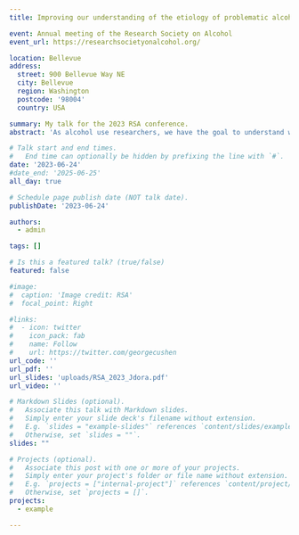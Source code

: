 ```yaml
---
title: Improving our understanding of the etiology of problematic alcohol use via alcohol’s reinforcement value in longitudinal and experimental data

event: Annual meeting of the Research Society on Alcohol
event_url: https://researchsocietyonalcohol.org/

location: Bellevue
address:
  street: 900 Bellevue Way NE
  city: Bellevue
  region: Washington
  postcode: '98004'
  country: USA

summary: My talk for the 2023 RSA conference.
abstract: 'As alcohol use researchers, we have the goal to understand who is likely to develop a habit of problematic alcohol use, when people are more likely to engage in problematic alcohol use, and how we can help people recover from alcohol use disorder. One promising avenue of research towards these aims is to study how people value alcohol relative to alternative substance-free reinforcers. This perspective posits that problematic alcohol use can be explained, predicted, and perhaps even recovered from (Field et al., 2020) by studying and manipulating the utility (costs relative to benefits) of alcohol and available alternatives. Initial research on the trait-level indicates that people with substance use disorders not only assign higher value to substances (Hogarth & Hardy, 2018) but also lower value to substance-free rewards (e.g., appetizing food; Lubman et al., 2009). People who assign higher value to alcohol consume more alcohol and respond worse to behavioral interventions (Murphy et al., 2015). At the same time, the value people assign to alcohol fluctuates as a function of external and internal states (Acuff et al., 2019), highlighting the need to study the reinforcement value of alcohol both between- and within-person. Over the past decade, the idea to study the reinforcement value of alcohol has resulted in the development and application of several interesting measures and paradigms, such as the Alcohol Purchase Task (Murphy & Mackillop, 2006), reinforcement surveys (Hallgren et al., 2016), and two-alternative forced-choice tasks (Hardy & Hogarth, 2017). In this symposium, we will present a mix of between- and within-person research attempting to understand the who, when, and how of problematic alcohol use via alcohol’s reinforcement value. Our research makes use of two strong designs (longitudinal and experimental). We operationalize alcohol valuation in several ways, focusing on behavioral economic demand, relative reinforcement ratio, and parameters from a computational model that reflect the value-based decision to consume alcohol. We sampled a mix of medium- and heavy-drinking college students, young adults, and older adults. Together, our research combines various research designs and methods to improve our understanding of the motivational underpinnings of problematic alcohol use. '

# Talk start and end times.
#   End time can optionally be hidden by prefixing the line with `#`.
date: '2023-06-24'
#date_end: '2025-06-25'
all_day: true

# Schedule page publish date (NOT talk date).
publishDate: '2023-06-24'

authors:
  - admin

tags: []

# Is this a featured talk? (true/false)
featured: false

#image:
#  caption: 'Image credit: RSA'
#  focal_point: Right

#links:
#  - icon: twitter
#    icon_pack: fab
#    name: Follow
#    url: https://twitter.com/georgecushen
url_code: ''
url_pdf: ''
url_slides: 'uploads/RSA_2023_Jdora.pdf'
url_video: ''

# Markdown Slides (optional).
#   Associate this talk with Markdown slides.
#   Simply enter your slide deck's filename without extension.
#   E.g. `slides = "example-slides"` references `content/slides/example-slides.md`.
#   Otherwise, set `slides = ""`.
slides: ""

# Projects (optional).
#   Associate this post with one or more of your projects.
#   Simply enter your project's folder or file name without extension.
#   E.g. `projects = ["internal-project"]` references `content/project/deep-learning/index.md`.
#   Otherwise, set `projects = []`.
projects:
  - example

---
```

